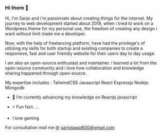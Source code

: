 ### Hi there 👋

Hi, I'm Sanjo and i'm passionate about creating things for the internet. My journey to web development started about 2019, when i tried to work on a Wordpress theme for my personal use, the freedom of creating any design i want without limit made me a developer.

Now, with the help of freelancing platform, have had the privilege's of utilizing my skills for both startup and existing companies to create a responsive, fast and user friendly website for their users day to day usage.

I am also an open-source enthusiast and maintainer. i learned a lot from the open-source community and i love how collaboration and knowledge sharing happened through open-source.

My expertise includes :
TailwindCSS
Javascript
React
Expressjs
Nodejs
Mongodb



- 🌱 I’m currently  advancing my knowledge on 
  Reactjs 
  javascript
  
- ⚡ Fun fact: ...
- I love gaming

For consultation 
mail me @ sanjolawal600@gmail.com
